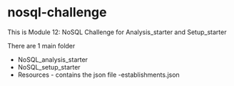 # nosql-challenge
This is Module 12: NoSQL Challenge for Analysis_starter and Setup_starter


There are 1 main folder
  - NoSQL_analysis_starter
  - NoSQL_setup_starter
  - Resources - contains the json file
          -establishments.json

